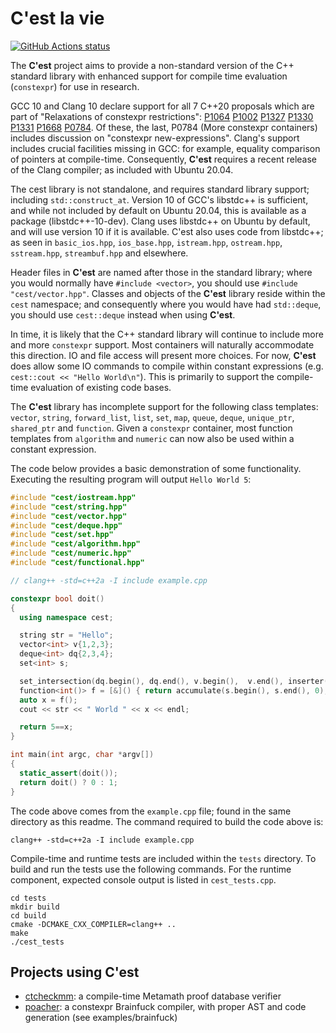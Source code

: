 # C'est la vie

<p align="left">
  <a href="https://github.com/pkeir/cest/actions"><img alt="GitHub Actions status" src="https://github.com/pkeir/cest/workflows/build-test/badge.svg"></a>
</p>

The **C'est** project aims to provide a non-standard version of the C++
standard library with enhanced support for compile time evaluation
(`constexpr`) for use in research.

GCC 10 and Clang 10 declare support for all 7 C++20 proposals which are part of
"Relaxations of constexpr restrictions": [P1064](https://wg21.link/P1064)
[P1002](https://wg21.link/P1002) [P1327](https://wg21.link/P1327)
[P1330](https://wg21.link/P1330) [P1331](https://wg21.link/P1331)
[P1668](https://wg21.link/P1668) [P0784](https://wg21.link/P0784R7). Of these,
the last, P0784 (More constexpr containers) includes discussion on "constexpr
new-expressions".  Clang's support includes crucial facilities missing in GCC:
for example, equality comparison of pointers at compile-time. Consequently,
**C'est** requires a recent release of the Clang compiler; as included with
Ubuntu 20.04.

The cest library is not standalone, and requires standard library support;
including `std::construct_at`. Version 10 of GCC's libstdc++ is sufficient, and
while not included by default on Ubuntu 20.04, this is available as a package
(libstdc++-10-dev). Clang uses libstdc++ on Ubuntu by default, and will use
version 10 if it is available. C'est also uses code from libstdc++;
as seen in `basic_ios.hpp`, `ios_base.hpp`, `istream.hpp`, `ostream.hpp`,
`sstream.hpp`, `streambuf.hpp` and elsewhere.

Header files in **C'est** are named after those in the standard library; where
you would normally have `#include <vector>`, you should use `#include
"cest/vector.hpp"`. Classes and objects of the **C'est** library reside within
the `cest` namespace; and consequently where you would have had `std::deque`,
you should use `cest::deque` instead when using **C'est**.

In time, it is likely that the C++ standard library will continue to include
more and more `constexpr` support. Most containers will naturally accommodate
this direction. IO and file access will present more choices. For now,
**C'est** does allow some IO commands to compile within constant expressions
(e.g. `cest::cout << "Hello World\n"`). This is primarily to support the
compile-time evaluation of existing code bases.

The **C'est** library has incomplete support for the following class templates: `vector`, `string`, `forward_list`, `list`, `set`, `map`, `queue`, `deque`, `unique_ptr`, `shared_ptr` and `function`. Given a `constexpr` container, most function templates from `algorithm` and `numeric` can now also be used within a constant expression.

The code below provides a basic demonstration of some functionality. Executing the resulting program will output `Hello World 5`:

```cpp
#include "cest/iostream.hpp"
#include "cest/string.hpp"
#include "cest/vector.hpp"
#include "cest/deque.hpp"
#include "cest/set.hpp"
#include "cest/algorithm.hpp"
#include "cest/numeric.hpp"
#include "cest/functional.hpp"

// clang++ -std=c++2a -I include example.cpp

constexpr bool doit()
{
  using namespace cest;

  string str = "Hello";
  vector<int> v{1,2,3};
  deque<int> dq{2,3,4};
  set<int> s;

  set_intersection(dq.begin(), dq.end(), v.begin(),  v.end(), inserter(s, s.end()));
  function<int()> f = [&]() { return accumulate(s.begin(), s.end(), 0); };
  auto x = f();
  cout << str << " World " << x << endl;

  return 5==x;
}

int main(int argc, char *argv[])
{
  static_assert(doit());
  return doit() ? 0 : 1;
}
```

The code above comes from the `example.cpp` file; found in the same
directory as this readme. The command required to build the code above is:

```
clang++ -std=c++2a -I include example.cpp
```

Compile-time and runtime tests are included within the `tests` directory. To
build and run the tests use the following commands. For the runtime component,
expected console output is listed in `cest_tests.cpp`.

```
cd tests
mkdir build
cd build
cmake -DCMAKE_CXX_COMPILER=clang++ ..
make
./cest_tests
```

## Projects using C'est

* [ctcheckmm](https://github.com/pkeir/ctcheckmm): a compile-time Metamath proof database verifier
* [poacher](https://gitlri.lri.fr/jpenuchot/poacher): a constexpr Brainfuck compiler, with proper AST and code generation (see examples/brainfuck)
